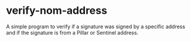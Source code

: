 # verify-nom-address
A simple program to verify if a signature was signed by a specific address and if the signature is from a Pillar or Sentinel address.
